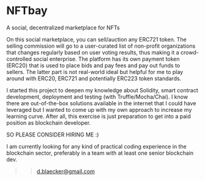 # NFTbay
A social, decentralized marketplace for NFTs 

On this social marketplace, you can sell/auction any ERC721 token. The selling commission will go to a user-curated list of non-profit organizations that changes regularly based on user voting results, thus making it a crowd-controlled social enterprise. The platform has its own payment token (ERC20) that is used to place bids and pay fees and pay out funds to sellers. The latter part is not real-world ideal but helpful for me to play around with ERC20, ERC721 and potentially ERC223 token standards.  

I started this project to deepen my knowledge about Solidity, smart contract development, deployment and testing (with Truffle/Mocha/Chai). I know there are out-of-the-box solutions available in the internet that I could have leveraged but I wanted to come up with my own approach to increase my learning curve.
After all, this exercise is just preparation to get into a paid position as blockchain developer. 

SO PLEASE CONSIDER HIRING ME :)

I am currently looking for any kind of practical coding experience in the blockchain sector, preferably in a team with at least one senior blockchain dev.


>> d.blaecker@gmail.com

